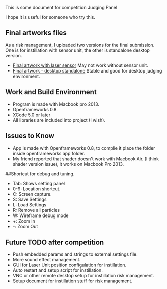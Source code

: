 This is some document for competition Judging Panel

I hope it is useful for someone who try this.



## Final artworks files
As a risk management, I uploaded two versions for the final submission. One is for instillation with sensor unit, the other is standalone desktop version.

 - [Final artwork with laser sensor](https://github.com/fladdict/devart-template/tree/master/project_code/openframeworks/TheGiantMap) May not work without sensor unit.
 - [Final artwork - desktop standalone](https://github.com/fladdict/devart-template/tree/master/project_code/openframeworks/TheGiantMap_without_sensor) Stable and good for desktop judging environment.


## Work and Build Environment
 - Program is made with Macbook pro 2013.
 - Openframeworks 0.8.
 - XCode 5.0 or later
 - All libraries are included into project (I wish).
 

## Issues to Know

 - App is made with Openframeworks 0.8, to complie it place the folder inside openframeworks app folder.
 - My friend reported that shader doesn't work with Macbook Air. (I think shader version issue), it works on Macbook Pro 2013.
 
 
##Shortcut for debug and tuning.
 
  - Tab: Shows setting panel
  - 0-9: Location shortcut.
  - C: Screen capture.
  - S: Save Settings
  - L: Load Settings
  - R: Remove all particles
  - W: Wireframe debug mode
  - +: Zoom In
  - -: Zoom Out


## Future TODO after competition
 
 - Push embedded params and strings to external settings file.
 - More sound effect management.
 - GUI for Laser Unit position configulation for instillation.
 - Auto restart and setup script for instillation.
 - VNC or other remote desktop setup for instillation risk management.
 - Setup document for instillation stuff for risk management.
